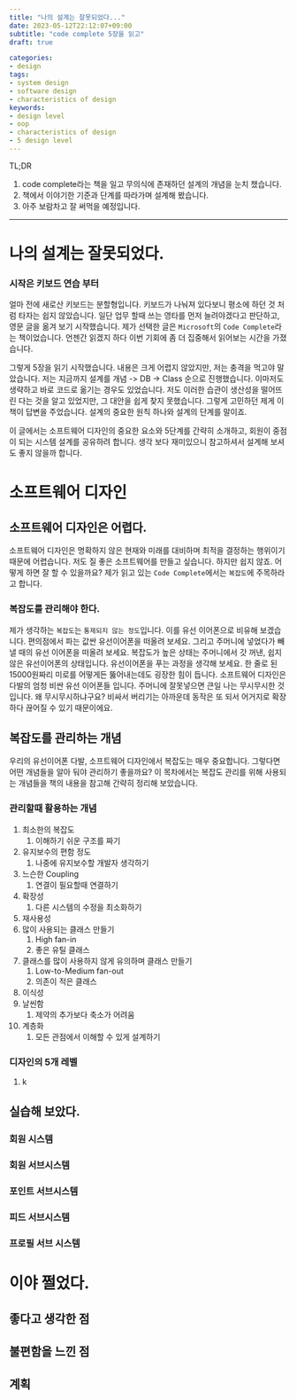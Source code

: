 ```yaml
---
title: "나의 설계는 잘못되었다..."
date: 2023-05-12T22:12:07+09:00
subtitle: "code complete 5장을 읽고"
draft: true

categories:
- design
tags:
- system design
- software design
- characteristics of design
keywords:
- design level
- oop
- characteristics of design
- 5 design level
---
```

TL;DR
1. code complete라는 책을 일고 무의식에 존재하던 설계의 개념을 눈치 챘습니다.
1. 책에서 이야기한 기준과 단계를 따라가며 설계해 봤습니다.
1. 아주 보람차고 잘 써먹을 예정입니다.
---

# 나의 설계는 잘못되었다.
### 시작은 키보드 연습 부터
얼마 전에 새로산 키보드는 분할형입니다. 키보드가 나눠져 있다보니 평소에 하던 것 처럼 타자는 쉽지 않았습니다. 일단 업무 할때 쓰는 영타를 먼저 늘려야겠다고 판단하고, 영문 글을 옮겨 보기 시작했습니다. 제가 선택한 글은 `Microsoft`의 `Code Complete`라는 책이었습니다. 언젠간 읽겠지 하다 이번 기회에 좀 더 집중해서 읽어보는 시간을 가졌습니다.

그렇게 5장을 읽기 시작했습니다. 내용은 크게 어렵지 않았지만, 저는 충격을 먹고야 말았습니다. 저는 지금까지 설계를 개념 -> DB -> Class 순으로 진행했습니다. 이마저도 생략하고 바로 코드로 옮기는 경우도 있었습니다. 저도 이러한 습관이 생산성을 떨어뜨린 다는 것을 알고 있었지만, 그 대안을 쉽게 찾지 못했습니다. 그렇게 고민하던 제게 이 책이 답변을 주었습니다. 설계의 중요한 원칙 하나와 설계의 단계를 말이죠.

이 글에서는 소프트웨어 디자인의 중요한 요소와 5단계를 간략히 소개하고, 회원이 중점이 되는 시스템 설계를 공유하려 합니다. 생각 보다 재미있으니 참고하셔서 설계해 보셔도 좋지 않을까 합니다.

# 소프트웨어 디자인
## 소프트웨어 디자인은 어렵다.
소프트웨어 디자인은 명확하지 않은 현재와 미래를 대비하며 최적을 결정하는 행위이기 때문에 어렵습니다. 저도 질 좋은 소프트웨어를 만들고 싶습니다. 하지만 쉽지 않죠. 어떻게 하면 잘 할 수 있을까요? 제가 읽고 있는 `Code Complete`에서는 `복잡도`에 주목하라고 합니다.

### 복잡도를 관리해야 한다.
제가 생각하는 `복잡도`는 `통제되지 않는 정도`입니다. 이를 유선 이어폰으로 비유해 보겠습니다. 
편의점에서 파는 값싼 유선이어폰을 떠올려 보세요. 그리고 주머니에 넣었다가 빼낼 때의 유선 이어폰을 떠올려 보세요. 복잡도가 높은 상태는 주머니에서 갓 꺼낸, 쉽지 않은 유선이어폰의 상태입니다. 유선이어폰을 푸는 과정을 생각해 보세요. 한 줄로 된 15000원짜리 미로를 어떻게든 뚫어내는데도 굉장한 힘이 듭니다. 
소프트웨어 디자인은 다발의 엄청 비싼 유선 이어폰들 입니다. 주머니에 잘못넣으면 큰일 나는 무시무시한 것입니다. 왜 무시무시하냐구요? 비싸서 버리기는 아까운데 동작은 또 되서 어거지로 확장하다 끊어질 수 있기 때문이에요.

## 복잡도를 관리하는 개념
우리의 유선이어폰 다발, 소프트웨어 디자인에서 복잡도는 매우 중요합니다. 그렇다면 어떤 개념들을 알아 둬야 관리하기 좋을까요? 이 목차에서는 복잡도 관리를 위해 사용되는 개념들을 책의 내용을 참고해 간략히 정리해 보았습니다.

### 관리할때 활용하는 개념
1. 최소한의 복잡도
    1. 이해하기 쉬운 구조를 짜기
1. 유지보수의 편함 정도
    1. 나중에 유지보수할 개발자 생각하기 
1. 느슨한 Coupling
    1. 연결이 필요할때 연결하기
1. 확장성
    1. 다른 시스템의 수정을 최소화하기
1. 재사용성
1. 많이 사용되는 클래스 만들기
    1. High fan-in
    1. 좋은 유틸 클래스
1. 클래스를 많이 사용하지 않게 유의하며 클래스 만들기
    1. Low-to-Medium fan-out
    1. 의존이 적은 클래스
1. 이식성
1. 날씬함
    1. 제약의 추가보다 축소가 어려움
1. 계층화 
    1. 모든 관점에서 이해할 수 있게 설계하기

### 디자인의 5개 레벨
1. k

## 실습해 보았다.
### 회원 시스템
### 회원 서브시스템
### 포인트 서브시스템
### 피드 서브시스템
### 프로필 서브 시스템

# 이야 쩔었다.
## 좋다고 생각한 점
### 
## 불편함을 느낀 점
## 계획
